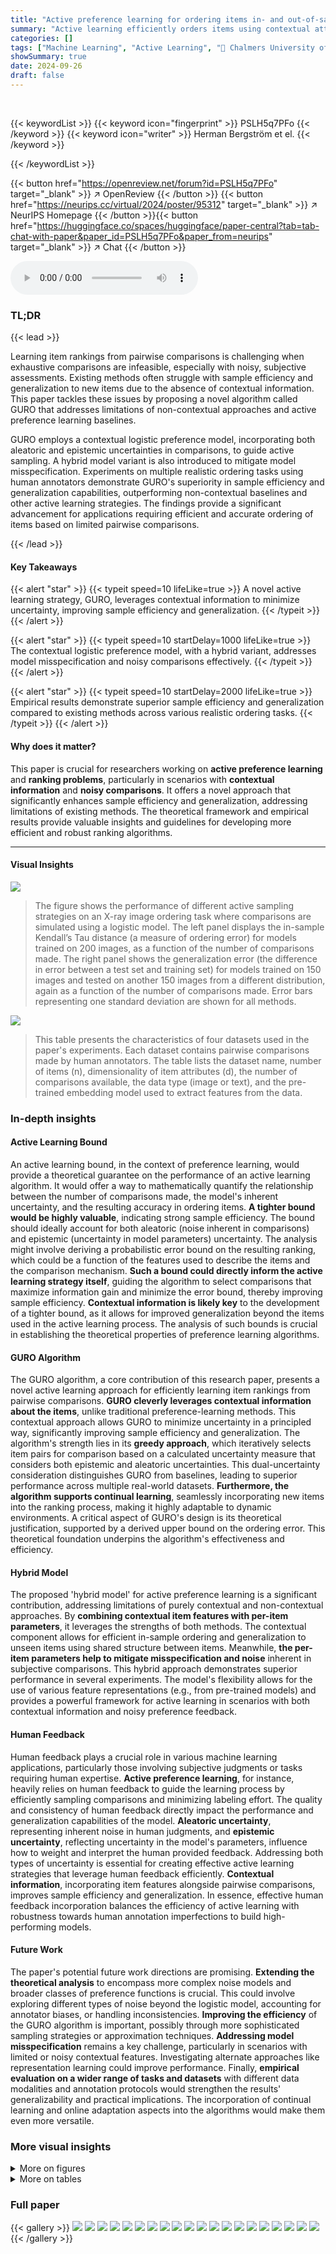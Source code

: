 ```yaml
---
title: "Active preference learning for ordering items in- and out-of-sample"
summary: "Active learning efficiently orders items using contextual attributes, minimizing comparison needs and improving generalization."
categories: []
tags: ["Machine Learning", "Active Learning", "🏢 Chalmers University of Technology",]
showSummary: true
date: 2024-09-26
draft: false
---
```


<br>

{{< keywordList >}}
{{< keyword icon="fingerprint" >}} PSLH5q7PFo {{< /keyword >}}
{{< keyword icon="writer" >}} Herman Bergström et el. {{< /keyword >}}
 
{{< /keywordList >}}

{{< button href="https://openreview.net/forum?id=PSLH5q7PFo" target="_blank" >}}
↗ OpenReview
{{< /button >}}
{{< button href="https://neurips.cc/virtual/2024/poster/95312" target="_blank" >}}
↗ NeurIPS Homepage
{{< /button >}}{{< button href="https://huggingface.co/spaces/huggingface/paper-central?tab=tab-chat-with-paper&paper_id=PSLH5q7PFo&paper_from=neurips" target="_blank" >}}
↗ Chat
{{< /button >}}



<audio controls>
    <source src="https://ai-paper-reviewer.com/PSLH5q7PFo/podcast.wav" type="audio/wav">
    Your browser does not support the audio element.
</audio>


### TL;DR


{{< lead >}}

Learning item rankings from pairwise comparisons is challenging when exhaustive comparisons are infeasible, especially with noisy, subjective assessments. Existing methods often struggle with sample efficiency and generalization to new items due to the absence of contextual information. This paper tackles these issues by proposing a novel algorithm called GURO that addresses limitations of non-contextual approaches and active preference learning baselines.

GURO employs a contextual logistic preference model, incorporating both aleatoric and epistemic uncertainties in comparisons, to guide active sampling.  A hybrid model variant is also introduced to mitigate model misspecification.  Experiments on multiple realistic ordering tasks using human annotators demonstrate GURO's superiority in sample efficiency and generalization capabilities, outperforming non-contextual baselines and other active learning strategies.  The findings provide a significant advancement for applications requiring efficient and accurate ordering of items based on limited pairwise comparisons.

{{< /lead >}}


#### Key Takeaways

{{< alert "star" >}}
{{< typeit speed=10 lifeLike=true >}} A novel active learning strategy, GURO, leverages contextual information to minimize uncertainty, improving sample efficiency and generalization. {{< /typeit >}}
{{< /alert >}}

{{< alert "star" >}}
{{< typeit speed=10 startDelay=1000 lifeLike=true >}} The contextual logistic preference model, with a hybrid variant, addresses model misspecification and noisy comparisons effectively. {{< /typeit >}}
{{< /alert >}}

{{< alert "star" >}}
{{< typeit speed=10 startDelay=2000 lifeLike=true >}} Empirical results demonstrate superior sample efficiency and generalization compared to existing methods across various realistic ordering tasks. {{< /typeit >}}
{{< /alert >}}

#### Why does it matter?
This paper is crucial for researchers working on **active preference learning** and **ranking problems**, particularly in scenarios with **contextual information** and **noisy comparisons**.  It offers a novel approach that significantly enhances sample efficiency and generalization, addressing limitations of existing methods. The theoretical framework and empirical results provide valuable insights and guidelines for developing more efficient and robust ranking algorithms.

------
#### Visual Insights



![](https://ai-paper-reviewer.com/PSLH5q7PFo/figures_7_1.jpg)

> The figure shows the performance of different active sampling strategies on an X-ray image ordering task where comparisons are simulated using a logistic model.  The left panel displays the in-sample Kendall’s Tau distance (a measure of ordering error) for models trained on 200 images, as a function of the number of comparisons made. The right panel shows the generalization error (the difference in error between a test set and training set) for models trained on 150 images and tested on another 150 images from a different distribution, again as a function of the number of comparisons made. Error bars representing one standard deviation are shown for all methods.





![](https://ai-paper-reviewer.com/PSLH5q7PFo/tables_8_1.jpg)

> This table presents the characteristics of four datasets used in the paper's experiments.  Each dataset contains pairwise comparisons made by human annotators. The table lists the dataset name, number of items (n), dimensionality of item attributes (d), the number of comparisons available, the data type (image or text), and the pre-trained embedding model used to extract features from the data.





### In-depth insights


#### Active Learning Bound
An active learning bound, in the context of preference learning, would provide a theoretical guarantee on the performance of an active learning algorithm.  It would offer a way to mathematically quantify the relationship between the number of comparisons made, the model's inherent uncertainty, and the resulting accuracy in ordering items. **A tighter bound would be highly valuable**, indicating strong sample efficiency.  The bound should ideally account for both aleatoric (noise inherent in comparisons) and epistemic (uncertainty in model parameters) uncertainty.  The analysis might involve deriving a probabilistic error bound on the resulting ranking, which could be a function of the features used to describe the items and the comparison mechanism.  **Such a bound could directly inform the active learning strategy itself**, guiding the algorithm to select comparisons that maximize information gain and minimize the error bound, thereby improving sample efficiency.  **Contextual information is likely key** to the development of a tighter bound, as it allows for improved generalization beyond the items used in the active learning process.  The analysis of such bounds is crucial in establishing the theoretical properties of preference learning algorithms.

#### GURO Algorithm
The GURO algorithm, a core contribution of this research paper, presents a novel active learning approach for efficiently learning item rankings from pairwise comparisons.  **GURO cleverly leverages contextual information about the items**, unlike traditional preference-learning methods. This contextual approach allows GURO to minimize uncertainty in a principled way, significantly improving sample efficiency and generalization.  The algorithm's strength lies in its **greedy approach**, which iteratively selects item pairs for comparison based on a calculated uncertainty measure that considers both epistemic and aleatoric uncertainties.  This dual-uncertainty consideration distinguishes GURO from baselines, leading to superior performance across multiple real-world datasets.  **Furthermore, the algorithm supports continual learning**, seamlessly incorporating new items into the ranking process, making it highly adaptable to dynamic environments. A critical aspect of GURO's design is its theoretical justification, supported by a derived upper bound on the ordering error.  This theoretical foundation underpins the algorithm's effectiveness and efficiency.

#### Hybrid Model
The proposed 'hybrid model' for active preference learning is a significant contribution, addressing limitations of purely contextual and non-contextual approaches. By **combining contextual item features with per-item parameters**, it leverages the strengths of both methods. The contextual component allows for efficient in-sample ordering and generalization to unseen items using shared structure between items.  Meanwhile, **the per-item parameters help to mitigate misspecification and noise** inherent in subjective comparisons. This hybrid approach demonstrates superior performance in several experiments. The model's flexibility allows for the use of various feature representations (e.g., from pre-trained models) and provides a powerful framework for active learning in scenarios with both contextual information and noisy preference feedback.

#### Human Feedback
Human feedback plays a crucial role in various machine learning applications, particularly those involving subjective judgments or tasks requiring human expertise.  **Active preference learning**, for instance, heavily relies on human feedback to guide the learning process by efficiently sampling comparisons and minimizing labeling effort.  The quality and consistency of human feedback directly impact the performance and generalization capabilities of the model. **Aleatoric uncertainty**, representing inherent noise in human judgments, and **epistemic uncertainty**, reflecting uncertainty in the model's parameters, influence how to weight and interpret the human provided feedback. Addressing both types of uncertainty is essential for creating effective active learning strategies that leverage human feedback efficiently. **Contextual information**, incorporating item features alongside pairwise comparisons, improves sample efficiency and generalization. In essence, effective human feedback incorporation balances the efficiency of active learning with robustness towards human annotation imperfections to build high-performing models.

#### Future Work
The paper's potential future work directions are promising.  **Extending the theoretical analysis** to encompass more complex noise models and broader classes of preference functions is crucial.  This could involve exploring different types of noise beyond the logistic model, accounting for annotator biases, or handling inconsistencies.  **Improving the efficiency** of the GURO algorithm is important, possibly through more sophisticated sampling strategies or approximation techniques.  **Addressing model misspecification** remains a key challenge, particularly in scenarios with limited or noisy contextual features.  Investigating alternate approaches like representation learning could improve performance.  Finally, **empirical evaluation on a wider range of tasks and datasets** with different data modalities and annotation protocols would strengthen the results' generalizability and practical implications. The incorporation of continual learning and online adaptation aspects into the algorithms would make them even more versatile.


### More visual insights

<details>
<summary>More on figures
</summary>


![](https://ai-paper-reviewer.com/PSLH5q7PFo/figures_7_2.jpg)

> This figure shows the performance comparison of different active sampling strategies on the X-RayAge dataset. The left panel shows the in-sample Kendall’s Tau distance (a measure of ordering error) for models trained on 200 images, while the right panel presents the generalization error (difference between out-of-sample and in-sample error) for models trained on 150 images and tested on another 150 images from a different distribution.  The results are averaged over 100 independent runs, showing the mean and standard deviation (error bars) for each method. The figure illustrates the sample efficiency and generalization ability of various active learning approaches for ordering problems.


![](https://ai-paper-reviewer.com/PSLH5q7PFo/figures_8_1.jpg)

> This figure compares the performance of different algorithms (Uniform, GURO, BayesGURO, BALD, COLSTIM, and TrueSkill) on three real-world datasets (ImageClarity, WiscAds, and IMDB-WIKI-SbS) and a synthetic dataset with human preference feedback.  The y-axis represents the error rate on a held-out set of comparisons, showing the generalization performance of each algorithm. The x-axis represents the number of comparisons made.  Shaded areas indicate standard deviation.  The IMDB-WIKI-SbS plots also show continual learning (adding new items after initial training). The results demonstrate the superior performance of GURO and GURO Hybrid compared to other algorithms.


![](https://ai-paper-reviewer.com/PSLH5q7PFo/figures_27_1.jpg)

> This figure shows two subfigures. Subfigure (a) shows the result of adding the NormMin algorithm to the experiment shown in Figure 1a, demonstrating that not only does NormMin perform worse than GURO, but is also outperformed by uniform sampling. Subfigure (b) shows the in-sample error (RID) during the generalization experiment performed in Figure 1b.


![](https://ai-paper-reviewer.com/PSLH5q7PFo/figures_27_2.jpg)

> This figure shows the performance of different active learning algorithms for ordering X-ray images based on perceived age.  The left panel displays the in-sample Kendall’s Tau distance (a measure of ordering error) for models trained on 200 images. The right panel shows the generalization error, calculated as the difference between out-of-sample and in-sample Kendall’s Tau distance,  for models trained on 150 images and tested on a separate set of 150 images from a different distribution.  The results are averaged across 100 different random seeds.  The figure highlights the sample efficiency and generalization capabilities of different methods.


![](https://ai-paper-reviewer.com/PSLH5q7PFo/figures_27_3.jpg)

> This figure presents the results of an experiment comparing different active sampling strategies for learning an item ordering from pairwise comparisons simulated using a logistic model.  The left panel shows the in-sample performance (Kendall’s Tau distance) of the algorithms on 200 images as a function of the number of comparisons. The right panel shows their out-of-sample generalization performance, which measures the difference between in-sample and out-of-sample ordering errors when trained on 150 images and tested on a separate set of 150 images drawn from a different distribution.  Error bars represent 1 standard deviation, and the results are averaged over 100 random trials.


![](https://ai-paper-reviewer.com/PSLH5q7PFo/figures_27_4.jpg)

> This figure shows the performance of different active learning algorithms on a synthetic X-ray image ordering task.  The left panel displays the in-sample Kendall’s Tau distance (a measure of ordering error) for models trained on 200 images. The right panel shows the generalization error (the difference in ordering error between a test set and training set of 150 images each) for models trained on 150 images and tested on 150 unseen images from a different distribution. The results show the average performance and a 1-sigma error region over 100 independent runs, allowing a visualization of the variability.


![](https://ai-paper-reviewer.com/PSLH5q7PFo/figures_28_1.jpg)

> This figure shows the performance of different algorithms in four image ordering tasks using real-world feedback from human annotators.  The plot shows the empirical error (Rp(h)) on a holdout comparison set. The results are averaged over multiple random seeds, with shaded areas representing standard deviations.  A key aspect highlighted is the continual learning ability, demonstrated in subplot (d), where new items are added after an initial training period.


![](https://ai-paper-reviewer.com/PSLH5q7PFo/figures_28_2.jpg)

> This figure presents the results of experiments evaluating the performance of different active learning algorithms on three real-world datasets with human-provided preference feedback.  Each plot shows the ordering error on a held-out set of comparisons as a function of the number of comparisons collected.  The shaded area represents the standard deviation across multiple runs. The IMDB-Wiki-SbS dataset has two subplots showing the error before and after the addition of new items to test generalization.  The algorithms evaluated were Uniform sampling, GURO, BayesGURO, BALD, CoLSTIM, and TrueSkill.


![](https://ai-paper-reviewer.com/PSLH5q7PFo/figures_29_1.jpg)

> This figure shows the performance of different algorithms on three real-world datasets with human feedback, evaluating the ordering error on held-out comparisons.  It highlights the difference in performance between fully contextual, hybrid, and non-contextual methods, demonstrating the superior generalization capabilities of hybrid models, particularly when dealing with unseen items. The error bars represent one standard deviation, and the shaded region reflects the uncertainty.


![](https://ai-paper-reviewer.com/PSLH5q7PFo/figures_29_2.jpg)

> This figure includes two subfigures. Figure 3a shows the performance of NormMin algorithm in the X-RayAge experiment, demonstrating that it performs worse than GURO and is seemingly outperformed by uniform sampling.  Figure 3b shows the in-sample error (RID) during the generalization experiment presented in Figure 1b, showing similar trends as in Figure 1a.


</details>




<details>
<summary>More on tables
</summary>


![](https://ai-paper-reviewer.com/PSLH5q7PFo/tables_16_1.jpg)
> This table provides a comprehensive list of notations used throughout the paper.  It includes mathematical symbols representing various concepts such as the collection of items, number of items, the dimension of item attributes, contextual attributes, scores for items, the outcome of comparisons, the model parameter, estimated parameters, the sigmoid function, Hessians (both observed and Bayesian), comparison models, and comparison logits. This table is essential for understanding the mathematical formulations and algorithms presented in the paper.

![](https://ai-paper-reviewer.com/PSLH5q7PFo/tables_18_1.jpg)
> This table lists four image ordering datasets used in the paper's experiments.  Each dataset is characterized by the number of items (n), the dimensionality of the item attributes (d), the number of comparisons available, the type of data (image or text), and the pre-trained embedding model used for feature extraction. The table provides a summary of the key characteristics of the datasets used in evaluating the proposed active preference learning algorithm.

</details>




### Full paper

{{< gallery >}}
<img src="https://ai-paper-reviewer.com/PSLH5q7PFo/1.png" class="grid-w50 md:grid-w33 xl:grid-w25" />
<img src="https://ai-paper-reviewer.com/PSLH5q7PFo/2.png" class="grid-w50 md:grid-w33 xl:grid-w25" />
<img src="https://ai-paper-reviewer.com/PSLH5q7PFo/3.png" class="grid-w50 md:grid-w33 xl:grid-w25" />
<img src="https://ai-paper-reviewer.com/PSLH5q7PFo/4.png" class="grid-w50 md:grid-w33 xl:grid-w25" />
<img src="https://ai-paper-reviewer.com/PSLH5q7PFo/5.png" class="grid-w50 md:grid-w33 xl:grid-w25" />
<img src="https://ai-paper-reviewer.com/PSLH5q7PFo/6.png" class="grid-w50 md:grid-w33 xl:grid-w25" />
<img src="https://ai-paper-reviewer.com/PSLH5q7PFo/7.png" class="grid-w50 md:grid-w33 xl:grid-w25" />
<img src="https://ai-paper-reviewer.com/PSLH5q7PFo/8.png" class="grid-w50 md:grid-w33 xl:grid-w25" />
<img src="https://ai-paper-reviewer.com/PSLH5q7PFo/9.png" class="grid-w50 md:grid-w33 xl:grid-w25" />
<img src="https://ai-paper-reviewer.com/PSLH5q7PFo/10.png" class="grid-w50 md:grid-w33 xl:grid-w25" />
<img src="https://ai-paper-reviewer.com/PSLH5q7PFo/11.png" class="grid-w50 md:grid-w33 xl:grid-w25" />
<img src="https://ai-paper-reviewer.com/PSLH5q7PFo/12.png" class="grid-w50 md:grid-w33 xl:grid-w25" />
<img src="https://ai-paper-reviewer.com/PSLH5q7PFo/13.png" class="grid-w50 md:grid-w33 xl:grid-w25" />
<img src="https://ai-paper-reviewer.com/PSLH5q7PFo/14.png" class="grid-w50 md:grid-w33 xl:grid-w25" />
<img src="https://ai-paper-reviewer.com/PSLH5q7PFo/15.png" class="grid-w50 md:grid-w33 xl:grid-w25" />
<img src="https://ai-paper-reviewer.com/PSLH5q7PFo/16.png" class="grid-w50 md:grid-w33 xl:grid-w25" />
<img src="https://ai-paper-reviewer.com/PSLH5q7PFo/17.png" class="grid-w50 md:grid-w33 xl:grid-w25" />
<img src="https://ai-paper-reviewer.com/PSLH5q7PFo/18.png" class="grid-w50 md:grid-w33 xl:grid-w25" />
<img src="https://ai-paper-reviewer.com/PSLH5q7PFo/19.png" class="grid-w50 md:grid-w33 xl:grid-w25" />
<img src="https://ai-paper-reviewer.com/PSLH5q7PFo/20.png" class="grid-w50 md:grid-w33 xl:grid-w25" />
{{< /gallery >}}